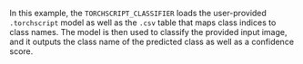 In this example, the `TORCHSCRIPT_CLASSIFIER` loads the user-provided `.torchscript` model as well as the `.csv`
table that maps class indices to class names. The model is then used to classify the provided input image,
and it outputs the class name of the predicted class as well as a confidence score.